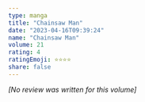 ```yaml
---
type: manga
title: "Chainsaw Man"
date: "2023-04-16T09:39:24"
name: "Chainsaw Man"
volume: 21
rating: 4
ratingEmoji: ⭐️⭐️⭐️⭐️
share: false
---
```


*[No review was written for this volume]*
